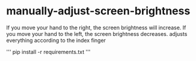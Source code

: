 # manually-adjust-screen-brightness
If you move your hand to the right, the screen brightness will increase. If you move your hand to the left, the screen brightness decreases. adjusts everything according to the index finger

'''
pip install -r requirements.txt
'''
